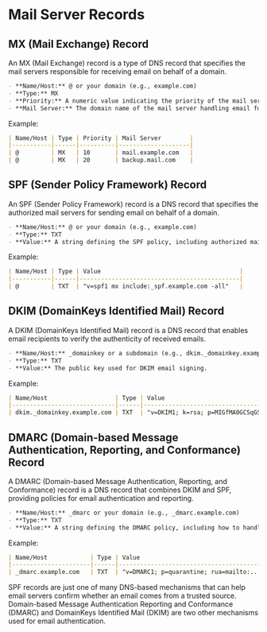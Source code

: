 # Mail Server Records

## MX (Mail Exchange) Record

An MX (Mail Exchange) record is a type of DNS record that specifies the mail servers responsible for receiving email on behalf of a domain.

```markdown
- **Name/Host:** @ or your domain (e.g., example.com)
- **Type:** MX
- **Priority:** A numeric value indicating the priority of the mail server. Lower values are preferred.
- **Mail Server:** The domain name of the mail server handling email for the domain.
```

Example:

```markdown
| Name/Host | Type | Priority | Mail Server        |
|-----------|------|----------|--------------------|
| @         | MX   | 10       | mail.example.com   |
| @         | MX   | 20       | backup.mail.com    |
```

## SPF (Sender Policy Framework) Record

An SPF (Sender Policy Framework) record is a DNS record that specifies the authorized mail servers for sending email on behalf of a domain.

```markdown
- **Name/Host:** @ or your domain (e.g., example.com)
- **Type:** TXT
- **Value:** A string defining the SPF policy, including authorized mail servers and actions to take on unauthorized emails.
```

Example:

```markdown
| Name/Host | Type | Value                                       |
|-----------|------|---------------------------------------------|
| @         | TXT  | "v=spf1 mx include:_spf.example.com -all"   |
```

## DKIM (DomainKeys Identified Mail) Record

A DKIM (DomainKeys Identified Mail) record is a DNS record that enables email recipients to verify the authenticity of received emails.

```markdown
- **Name/Host:** _domainkey or a subdomain (e.g., dkim._domainkey.example.com)
- **Type:** TXT
- **Value:** The public key used for DKIM email signing.
```

Example:

```markdown
| Name/Host                   | Type | Value                                                         |
|-----------------------------|------|---------------------------------------------------------------|
| dkim._domainkey.example.com | TXT  | "v=DKIM1; k=rsa; p=MIGfMA0GCSqGSIb3DQEBAQUAA4GNADCBiQKBgQC..." |
```

## DMARC (Domain-based Message Authentication, Reporting, and Conformance) Record

A DMARC (Domain-based Message Authentication, Reporting, and Conformance) record is a DNS record that combines DKIM and SPF, providing policies for email authentication and reporting.

```markdown
- **Name/Host:** _dmarc or your domain (e.g., _dmarc.example.com)
- **Type:** TXT
- **Value:** A string defining the DMARC policy, including how to handle failed authentication and reporting preferences.
```

Example:

```markdown
| Name/Host            | Type | Value                                   |
|----------------------|------|-----------------------------------------|
| _dmarc.example.com   | TXT  | "v=DMARC1; p=quarantine; rua=mailto:..." |
```


SPF records are just one of many DNS-based mechanisms that can help email servers confirm whether an email comes from a trusted source. Domain-based Message Authentication Reporting and Conformance (DMARC) and DomainKeys Identified Mail (DKIM) are two other mechanisms used for email authentication.